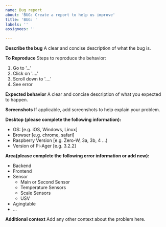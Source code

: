 ```yaml
---
name: Bug report
about: 'BUG: Create a report to help us improve'
title: 'BUG: '
labels: ''
assignees: ''

---
```


**Describe the bug**
A clear and concise description of what the bug is.

**To Reproduce**
Steps to reproduce the behavior:
1. Go to '...'
2. Click on '....'
3. Scroll down to '....'
4. See error

**Expected behavior**
A clear and concise description of what you expected to happen.

**Screenshots**
If applicable, add screenshots to help explain your problem.

**Desktop (please complete the following information):**
 - OS: [e.g. iOS, Windows, Linux]
 - Browser [e.g. chrome, safari]
 - Raspberry Version [e.g. Zero-W, 3a, 3b, 4 …)
 - Version of Pi-Ager [e.g. 3.2.2]

**Area(please complete the following error information or add new):**
 - Backend
 - Frontend
 - Sensor
    - Main or Second Sensor
    - Temperature Sensors
    - Scale Sensors
    - USV
 - Agingtable
 - …
 
**Additional context**
Add any other context about the problem here.
